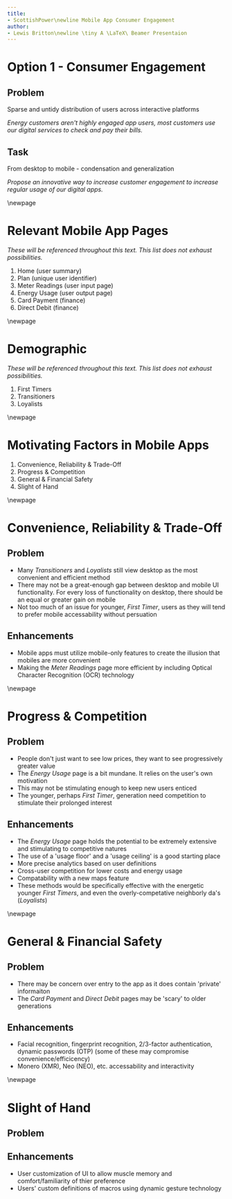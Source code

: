 ```yaml
---
title:
- ScottishPower\newline Mobile App Consumer Engagement
author:
- Lewis Britton\newline \tiny A \LaTeX\ Beamer Presentaion
---
```


# Option 1 - Consumer Engagement

## Problem

Sparse and untidy distribution of users across interactive platforms

*Energy customers aren't highly engaged app users, most customers use our digital services to check and pay their bills.*

## Task 

From desktop to mobile - condensation and generalization

*Propose an innovative way to increase customer engagement to increase regular usage of our digital apps.*

\newpage

# Relevant Mobile App Pages

*These will be referenced throughout this text. This list does not exhaust possibilities.*

1. Home (user summary)
2. Plan (unique user identifier)
3. Meter Readings (user input page)
4. Energy Usage (user output page)
5. Card Payment (finance)
6. Direct Debit (finance)

\newpage

# Demographic

*These will be referenced throughout this text. This list does not exhaust possibilities.*

1. First Timers
2. Transitioners
3. Loyalists

\newpage

# Motivating Factors in Mobile Apps

1. Convenience, Reliability & Trade-Off
2. Progress \& Competition
3. General \& Financial Safety
4. Slight of Hand

\newpage

# Convenience, Reliability \& Trade-Off

## Problem

* Many *Transitioners* and *Loyalists* still view desktop as the most convenient and efficient method
* There may not be a great-enough gap between desktop and mobile UI functionality. For every loss of functionality on desktop, there should be an equal or greater gain on mobile
* Not too much of an issue for younger, *First Timer*, users as they will tend to prefer mobile accessability without persuation 

## Enhancements

* Mobile apps must utilize mobile-only features to create the illusion that mobiles are more convenient
*  Making the *Meter Readings* page more efficient by including Optical Character Recognition (OCR) technology

<!--
ScottishPower is one of the classics. It has a long-term relaible reputation and can be known as one of the `safe' options in energy providers. At least to my knowledge. This means that a large portion of the demographic is composed of long-time loyalists and possible transitioners looking for a better deal. Because of the generational status of these users, they may have adapted to the desktop UI in recent years but are still reluctant to download apps as their PC is a more accessible device to them.

Sometimes there isn't enough of a gap between a desktop UI and a mobile app. That is, frequently you don't just need to make a mobile app better, you must unfortunately make a desktop UI worse. The idea is that, especially with the older segments of the demographic, you create the illusion that a mobile app is more functional first by making unique features available on them and then by making those features rely on things only a smartphone may be capable of. This will make it appear as though the smartphone is more `capable' and therefore a more convenient method of transfering whats in a users mind, to text. As a desktop user, this makes me sad to say as the keyboard is the most efficient way of navigating anything but many firms now are simply removing features from desktop and making them only compatable with smartphone features.

Possibilities of this are quite expansive; they could include using optical character recognition technology for the meter readings page which allows the user to use a smartphone camera to take a picture of their readings in real life. This means users simply must check over inputted text, rather than inputting it themselves. This avoids the classic comments like ``my fingers are too big for that'' nonsence and theoretically should attract more from older generations. OCR would hold-up fine with the cylindrical tickers on meters.

Furthermore, ...

As always, there is the extreme solution of making other interfaces so bad that users hate them. For example, a 10GB transparrent picture on the desktop site so it takes forever to load; removing website functionality all together; reducing functionality and options available with telephone and mail services; etc.
--> 

\newpage

# Progress \& Competition 

## Problem

* People don't just want to see low prices, they want to see progressively greater value
* The *Energy Usage* page is a bit mundane. It relies on the user's own motivation
* This may not be stimulating enough to keep new users enticed
* The younger, perhaps *First Timer*, generation need competition to stimulate their prolonged interest

## Enhancements

* The *Energy Usage* page holds the potential to be extremely extensive and stimulating to competitive natures
* The use of a 'usage floor' and a 'usage ceiling' is a good starting place
* More precise analytics based on user definitions
* Cross-user competition for lower costs and energy usage
* Compatability with a new maps feature
* These methods would be specifically effective with the energetic younger *First Timers*, and even the overly-competative neighborly da's (*Loyalists*)

<!--
The current energy usage page is good or giving an introductory overview of statistics but its not enough to keep the user motivated and stimulated over time. They must not become bored of the app. People must see things changing over time (preogress), which creates the opportunity for competition between the user's self and others. The app has the ability to use many useful mobile features which require less effort from the user compared to a desktop method.

Note: For this section, note that <i> denotes floating time periods such as `hourly', `daily', `weekly', `monthly', `annually', etc.

A usage floor and a usage ceiling can be used to start by making users competative with themselves. They already have historical prices and and energy usage available to view but this only makes them normalize to the median, perhaps mean, value over time. Creating a usage floor based on parameters defined by the users in a new app page gives them a motivating number to float towards. Objective parameters may include [what they'd like to pay on an <i> basis]; [how many appliances they run]; [the type of appliance (requires in-app estimate data)]; [how long appliances are used on an <i> basis]; etc. This would involve greater rear-end data holding and math capabilities however, nothing outwith the resources and statistcial capabilities already utilized in this app. The range of output from calculations here are good benchmark values for how little energy a user could consumer (floor) and how much they could consume (ceiling). This gives not only a possible range of variation for peace of mind, and a motivation to stay low, but also, has the capability to produce cost floor/ceiling estimates for the more money-amount-inclined users. Of course, to my dislike, questions/prompts for input of these parameters can be worded less pragmatically and more `humanly' to create harmony with the user. For the ease of matching data, most options should be presented in a slection manner, like a drop-down list. As always, time-series progression should be displayed to the user to create ongoing motivation.

Based on quite extensive data collected by ScottishPower from external sources (in-app estimate data) and from the users themselves (as previously and subsequently listed), analytics can be produced to highlight to the user which appliances they could better-optimize; providing further (relative to those listed above) suggestions. This section creates more specific goals for the user to follow and optimize their behaviours relative to. Subjective parameters may include [how much a user feels they need certain appliances (i.e. a rating/ranking of appliance importance which highlights perhaps unecessary usage in unimportant areas)], [at what times they require appliances (i.e. is there a better / more efficient time on the local grid to use this appliance?)], [is an appliance dependent upon another? (i.e. link tree between a user's appliances - do things need to be on at the same time? <e.g. ``Turn <lamp> off, you don't need it while using <ThinkPad X220 w/ ThinkLight>!''>)]. The output from this operation can be presented on a new app segment/page and with the classic optional push notifications. Very simply, a status page may include progress bars showing progression towards usage/cost goals, perhaps on specific appliances. And, a notification may read ``use <j> application <k> less per <l> to reduce energy usage/cost by <x>''. Again, time-series progression should be displayed to the user for ongoing motivation.

On a more corss-sectional note, user data can be shared to compare across the platform. Of course this involves a lot of data protection, user permissions etc. however, can be very effective amongst users who like to be more efficient than others. Maybe that's just me, I don't know. For example, users could be compared over total energy usage and costs, or on segments perhaps sorted specific to [region (streets, council areas)], or [common appliance type]; for comparison of different stats and ratios such as [who the most efficient user is (average cost per appliance etc.)], [who the most efficient user of a specific appliance is], etc. This surely would encourage users to spend and consumer more wisely, and making the app more enjoyable.

A map feature can be integrated as a way of displaying distribution and density of resultsto all segments discussed. Not only does this aid the competative nature, it can also assist users with more basic things like highlighting an area of energy efficiency when moving home etc. There is room for many layers on the map feature.
-->

\newpage

# General \& Financial Safety

## Problem

* There may be concern over entry to the app as it does contain 'private' informaiton
* The *Card Payment* and *Direct Debit* pages may be 'scary' to older generations

## Enhancements

* Facial recognition, fingerprint recognition, 2/3-factor authentication, dynamic passwords (OTP) (some of these may compromise convenience/efficicency)
* Monero (XMR), Neo (NEO), etc. accessability and interactivity

<!--
There may be concern regarding the security of entering the app. That is, there's a variety of private data in use on the app, including banking details and of course any generation does not want this to be compromised. Additonally, especially regarding older generations, the card payment and direct debit pages may be scary to some. There are still individuals who hesitate over giving email addresses, never mind bank details, on a digital platform. Sadly some of these people will never be swayed unless they are guaranteed absolute certainty.

Computational solutions to these problems are simple, it's gaining the trust of individuals which is the hard part. Especially when people don't understand the solutions. Generally, if a large and trustworthy firm such as ScottishPower assures someone of safety, they won't refrain from engagement.

Making it exceptionally hard to enter the app if you're not the user but exceptionally easy if you are can be tricky. Components must align perfectly; records must match and therefore be stored, which there is of course a safety concern over. I mean, it's up to you to decide if multiple bodies having access to your fingerprint and portrait is actually `safe' but, as long as people think it is and it's properly regulated by ScottishPower, users should be happy. There is no doubt that dynamic passwords (One Time Passwords (OTP)) are the safest as they are random, unique, varying and disconnected from the user. Users today don't mind trading off the time taken to recieve an OTP for the added safety. A two or three factor combination of authentication would work best; allowing the user to define their own degrees of security preferences of course. For example, open app, scan finger, recieve text with OTP, enter OTP. 

Finally, Monero payments should be normalized and mainstreamed. It is the only cryptocurrency which is actually fully private, encrypted and decentralized. Never mind that Bitcoin hype. Integrating payment by Monero in the app and using Monero wallets on either side of the transaction is likely the safest way to transact in the current day as there is very little risk of user association and theft. Therefore, giving older generations or perhaps naive individuals more assurance.
-->

\newpage

# Slight of Hand

## Problem

## Enhancements

* User customization of UI to allow muscle memory and comfort/familiarity of thier preference
* Users' custom definitions of macros using dynamic gesture technology

<!--
Allowing users to fully customize the UI (layout, transitions, color scheme, etc.) can make them feel more familiar with the app and allow them to be more `snappy' through their full processes. Users may also create their own macros using recent developments in Android and Apple's dynamic gesturing; allowing the users to become familiar with their own gestures which make accesssability more efficient. This of course relies heavily on app compatability with these, very recent and incomplete, external technologies of a users device (which can vary in age and stage in life potentially leading to in-app issues). But, as thse become closer to reality, they should be implemented. The customization features also have to potential to sell further to the younger generations, creatin the illusion of something more `personal' in an era where it's fashionable to be as `unique' as possible
-->
